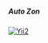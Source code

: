##### Auto Zon
[![Yii2](https://img.shields.io/badge/Powered_by-Yii_Framework-green.svg?style=flat)](https://www.yiiframework.com/)